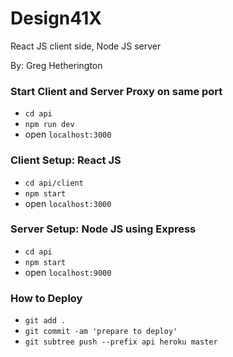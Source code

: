 # Design41X
React JS client side, Node JS server

By: Greg Hetherington

### Start Client and Server Proxy on same port
- `cd api`
- `npm run dev` 
- open `localhost:3000`

### Client Setup: React JS
- `cd api/client`
- `npm start` 
- open `localhost:3000`

### Server Setup: Node JS using Express
- `cd api`
- `npm start` 
- open `localhost:9000`

### How to Deploy
- `git add .`
- `git commit -am 'prepare to deploy'`
- `git subtree push --prefix api heroku master`
